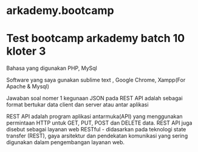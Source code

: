 # arkademy.bootcamp
<h1>Test bootcamp arkademy batch 10 kloter 3</h1>
<p>Bahasa yang digunakan PHP, MySql</p> 
<p>Software yang saya gunakan sublime text , Google Chrome, Xampp(For Apache & Mysql)</p> 
<p>Jawaban soal nomer 1 kegunaan JSON pada REST API adalah sebagai format bertukar data client dan server atau antar aplikasi</p>
<p>REST API adalah program aplikasi antarmuka(API) yang menggunakan permintaan HTTP untuk GET, PUT, POST dan DELETE data.
REST API juga disebut sebagai layanan web RESTful - didasarkan pada teknologi state transfer (REST), gaya arsitektur dan pendekatan komunikasi yang sering digunakan dalam pengembangan layanan web.</p>


